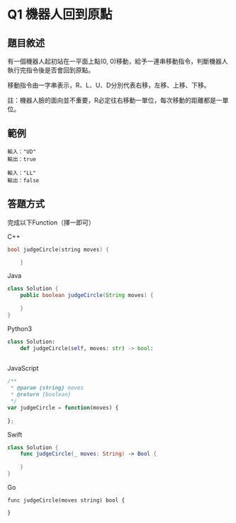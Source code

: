 # Q1 機器人回到原點

## 題目敘述

有一個機器人起初站在一平面上點(0, 0)移動，給予一連串移動指令，判斷機器人執行完指令後是否會回到原點。

移動指令由一字串表示，R、L、U、D分別代表右移，左移、上移、下移。

註：機器人臉的面向並不重要，R必定往右移動一單位，每次移動的距離都是一單位。

## 範例

```
輸入："UD"
輸出：true
```

```
輸入："LL"
輸出：false
```

## 答題方式

完成以下Function（擇一即可）

C++
```c++
bool judgeCircle(string moves) {

    }
```

Java
```java
class Solution {
    public boolean judgeCircle(String moves) {
        
    }
}
```

Python3
```python
class Solution:
    def judgeCircle(self, moves: str) -> bool:
        
```

JavaScript
```javascript
/**
 * @param {string} moves
 * @return {boolean}
 */
var judgeCircle = function(moves) {
    
};
```

Swift
```swift
class Solution {
    func judgeCircle(_ moves: String) -> Bool {
        
    }
}
```

Go
```golang
func judgeCircle(moves string) bool {
    
}
```